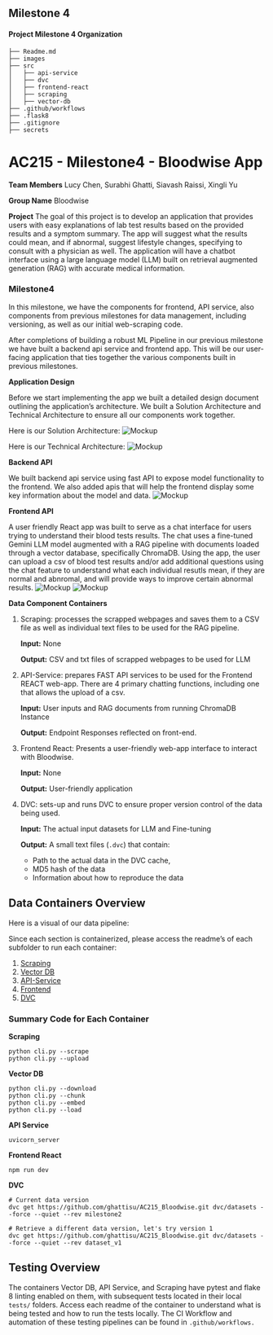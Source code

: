 ## Milestone 4


#### Project Milestone 4 Organization


```
├── Readme.md
├── images
├── src
│   ├── api-service
│   ├── dvc
│   ├── frontend-react
│   ├── scraping
│   ├── vector-db
├── .github/workflows
├── .flask8
├── .gitignore
├── secrets
```


# AC215 - Milestone4 - Bloodwise App


**Team Members**
Lucy Chen, Surabhi Ghatti, Siavash Raissi, Xingli Yu


**Group Name**
Bloodwise


**Project**
The goal of this project is to develop an application that provides users with easy explanations of lab test results based on the provided results and a symptom summary. The app will suggest what the results could mean, and if abnormal, suggest lifestyle changes, specifying to consult with a physician as well. The application will have a chatbot interface using a large language model (LLM) built on retrieval augmented generation (RAG) with accurate medical information.


### Milestone4 ###

In this milestone, we have the components for frontend, API service, also components from previous milestones for data management, including versioning, as well as our initial web-scraping code.

After completions of building a robust ML Pipeline in our previous milestone we have built a backend api service and frontend app. This will be our user-facing application that ties together the various components built in previous milestones.

**Application Design**

Before we start implementing the app we built a detailed design document outlining the application’s architecture. We built a Solution Architecture and Technical Architecture to ensure all our components work together.

Here is our Solution Architecture:
![Mockup](images/Mockup1.png)

Here is our Technical Architecture:
![Mockup](images/Mockup2.png)

**Backend API**

We built backend api service using fast API to expose model functionality to the frontend. We also added apis that will help the frontend display some key information about the model and data.
![Mockup](images/api_server.JPG)

**Frontend API**

A user friendly React app was built to serve as a chat interface for users trying to understand their blood tests results. The chat uses a fine-tuned Gemini LLM model augmented with a RAG pipeline with documents loaded through a vector database, specifically ChromaDB. Using the app, the user can upload a csv of blood test results and/or add additional questions using the chat feature to understand what each individual resutls mean, if they are normal and abnromal, and will provide ways to improve certain abnormal results.
![Mockup](images/bloodwise_1.JPG)
![Mockup](images/bloodwise_2.JPG)


**Data Component Containers**
1. Scraping: processes the scrapped webpages and saves them to a CSV file as well as individual text files to be used for the RAG pipeline.


	  **Input:** None
	
	
	  **Output:** CSV and txt files of scrapped webpages to be used for LLM


2. API-Service: prepares FAST API services to be used for the Frontend REACT web-app. There are 4 primary chatting functions, including one that allows the upload of a csv.


	  **Input:** User inputs and RAG documents from running ChromaDB Instance
	
	
	  **Output:** Endpoint Responses reflected on front-end. 


3. Frontend React: Presents a user-friendly web-app interface to interact with Bloodwise. 
 
	  **Input:** None
	
	
	  **Output:** User-friendly application


4. DVC: sets-up and runs DVC to ensure proper version control of the data being used. 

   	  **Input:** The actual input datasets for LLM and Fine-tuning
	
	
	  **Output:** A small text files (`.dvc`) that contain: 
	- Path to the actual data in the DVC cache, 
	- MD5 hash of the data
	- Information about how to reproduce the data





## Data Containers Overview


Here is a visual of our data pipeline: 

Since each section is containerized, please access the readme’s of each subfolder to run each container:
1. [Scraping](https://github.com/ghattisu/AC215_Bloodwise/tree/milestone4/src/scraping)
2. [Vector DB](https://github.com/ghattisu/AC215_Bloodwise/tree/milestone4/src/vector-db)
3. [API-Service](https://github.com/ghattisu/AC215_Bloodwise/tree/milestone4/src/api-service)
4. [Frontend](https://github.com/ghattisu/AC215_Bloodwise/tree/milestone4/src/frontend-react)
5. [DVC](https://github.com/ghattisu/AC215_Bloodwise/tree/milestone4/src/dvc)


### Summary Code for Each Container


**Scraping**
```
python cli.py --scrape
python cli.py --upload

```


**Vector DB**
```
python cli.py --download
python cli.py --chunk
python cli.py --embed
python cli.py --load

```


**API Service**
```
uvicorn_server
```

**Frontend React**
```
npm run dev
```


**DVC**
```
# Current data version
dvc get https://github.com/ghattisu/AC215_Bloodwise.git dvc/datasets --force --quiet --rev milestone2

# Retrieve a different data version, let's try version 1
dvc get https://github.com/ghattisu/AC215_Bloodwise.git dvc/datasets --force --quiet --rev dataset_v1

```

## Testing Overview
The containers Vector DB, API Service, and Scraping have pytest and flake 8 linting enabled on them, with subsequent tests located in their local `tests/` folders. Access each readme of the container to understand what is being tested and how to run the tests locally. The CI Workflow and automation of these testing pipelines can be found in `.github/workflows.`
